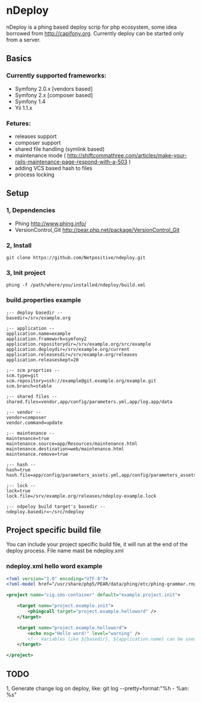 # nDeploy

nDeploy is a phing based deploy scrip for php ecosystem, some idea borrowed from http://capifony.org.
Currently deploy can be started only from a server.

## Basics

### Currently supported frameworks:
- Symfony 2.0.x [vendors based]
- Symfony 2.x [composer based]
- Symfony 1.4
- Yii 1.1.x

### Fetures:
- releases support
- composer support
- shared file handling (symlink based)
- maintenance mode ( http://shiftcommathree.com/articles/make-your-rails-maintenance-page-respond-with-a-503 )
- adding VCS based hash to files
- process locking

## Setup

### 1, Dependencies

- Phing http://www.phing.info/
- VersionControl_Git http://pear.php.net/package/VersionControl_Git

### 2, Install

```
git clone https://github.com/Netpositive/ndeploy.git
```

### 3, Init project

```
phing -f /path/where/you/installed/ndeploy/build.xml
```

### build.properties example

```
;-- deploy basedir --
basedir=/srv/example.org

;-- application --
application.name=example
application.framework=symfony2
application.repositorydir=/srv/example.org/src/example
application.deploydir=/srv/example.org/current
application.releasesdir=/srv/example.org/releases
application.releaseskept=20

;-- scm proprties --
scm.type=git
scm.repository=ssh://example@git.example.org/example.git
scm.branch=stable

;-- shared files --
shared.files=vendor,app/config/parameters.yml,app/log.app/data

;-- vendor --
vendor=composer
vendor.command=update

;-- maintenance --
maintenance=true
maintenance.source=app/Resources/maintenance.html
maintenance.destination=web/maintenance.html
maintenance.remove=true

;-- hash --
hash=true
hash.file=app/config/parameters_assets.yml,app/config/parameters_assets_2.yml

;-- lock --
lock=true
lock.file=/srv/example.org/releases/ndeploy-example.lock

;-- ndpeloy build target's basedir --
ndeploy.basedir=~/src/ndeploy
```

## Project specific build file

You can include your project specific build file, it will run at the end of the deploy process.
File name mast be ndeploy.xml

### ndeploy.xml hello word example

```xml
<?xml version="1.0" encoding="UTF-8"?>
<?xml-model href="/usr/share/php5/PEAR/data/phing/etc/phing-grammar.rng" type="application/xml" schematypens="http://relaxng.org/ns/structure/1.0" ?>

<project name="cig.sms-container" default="example.project.init">

    <target name="project.example.init">
        <phingcall target="project.example.helloword" />
    </target>

    <target name="project.example.helloword">
        <echo msg="Hello word!" level="warning" />
        <!-- Variables like ${basedir}, ${application.name} can be used -->
    </target>

</project>
```

## TODO

1, Generate change log on deploy, like:
  git log --pretty=format:"%h - %an: %s"
